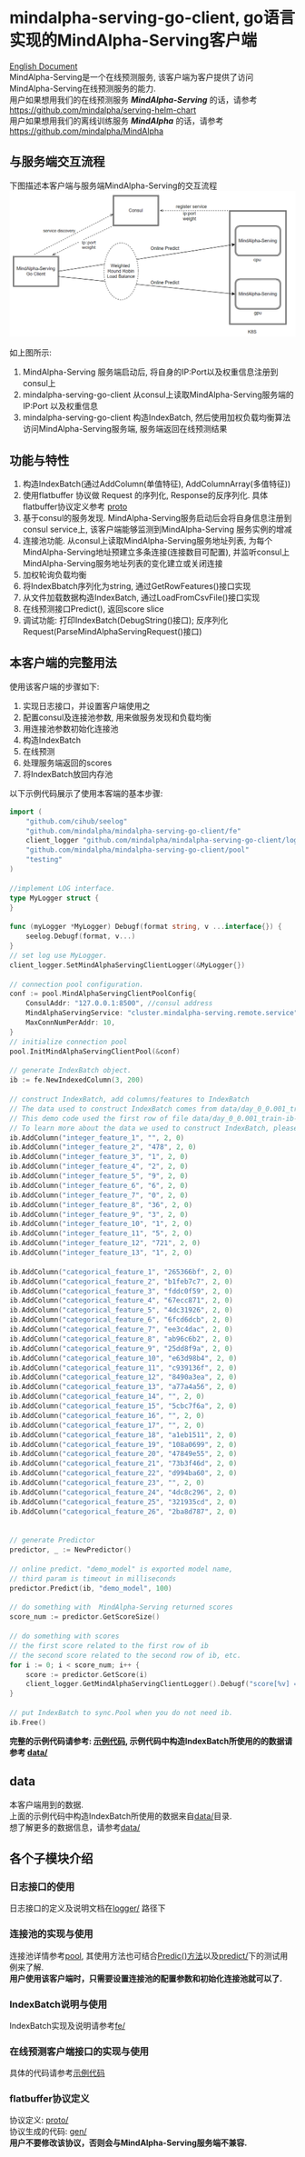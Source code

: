 # mindalpha-serving-go-client, go语言实现的MindAlpha-Serving客户端
[English Document](README.md)<br>
MindAlpha-Serving是一个在线预测服务, 该客户端为客户提供了访问MindAlpha-Serving在线预测服务的能力.<br>
用户如果想用我们的在线预测服务 ***MindAlpha-Serving*** 的话，请参考 https://github.com/mindalpha/serving-helm-chart <br>
用户如果想用我们的离线训练服务 ***MindAlpha*** 的话，请参考 https://github.com/mindalpha/MindAlpha <br>

## 与服务端交互流程
下图描述本客户端与服务端MindAlpha-Serving的交互流程<br>
![GitHub](pictures/architecture.png "architecture")

如上图所示:
1. MindAlpha-Serving 服务端启动后, 将自身的IP:Port以及权重信息注册到consul上
2. mindalpha-serving-go-client 从consul上读取MindAlpha-Serving服务端的IP:Port 以及权重信息
3. mindalpha-serving-go-client 构造IndexBatch, 然后使用加权负载均衡算法访问MindAlpha-Serving服务端, 服务端返回在线预测结果

## 功能与特性
1. 构造IndexBatch(通过AddColumn(单值特征), AddColumnArray(多值特征))
2. 使用flatbuffer 协议做 Request 的序列化, Response的反序列化. 具体flatbuffer协议定义参考 [proto](proto/)
3. 基于consul的服务发现. MindAlpha-Serving服务启动后会将自身信息注册到consul service上, 该客户端能够监测到MindAlpha-Serving 服务实例的增减
4. 连接池功能. 从consul上读取MindAlpha-Serving服务地址列表, 为每个MindAlpha-Serving地址预建立多条连接(连接数目可配置), 并监听consul上MindAlpha-Serving服务地址列表的变化建立或关闭连接
5. 加权轮询负载均衡
6. 将IndexBbatch序列化为string, 通过GetRowFeatures()接口实现
7. 从文件加载数据构造IndexBatch, 通过LoadFromCsvFile()接口实现
8. 在线预测接口Predict(), 返回score slice
9. 调试功能: 打印IndexBatch(DebugString()接口); 反序列化Request(ParseMindAlphaServingRequest()接口)


## 本客户端的完整用法
使用该客户端的步骤如下: <br>
1. 实现日志接口，并设置客户端使用之
2. 配置consul及连接池参数, 用来做服务发现和负载均衡
3. 用连接池参数初始化连接池
4. 构造IndexBatch
5. 在线预测
6. 处理服务端返回的scores
7. 将IndexBatch放回内存池

以下示例代码展示了使用本客端的基本步骤: 

```go
import (
	"github.com/cihub/seelog"
	"github.com/mindalpha/mindalpha-serving-go-client/fe"
	client_logger "github.com/mindalpha/mindalpha-serving-go-client/logger"
	"github.com/mindalpha/mindalpha-serving-go-client/pool"
	"testing"
)

//implement LOG interface.
type MyLogger struct {
}

func (myLogger *MyLogger) Debugf(format string, v ...interface{}) {
	seelog.Debugf(format, v...)
}
// set log use MyLogger.
client_logger.SetMindAlphaServingClientLogger(&MyLogger{})

// connection pool configuration.
conf := pool.MindAlphaServingClientPoolConfig{
	ConsulAddr: "127.0.0.1:8500", //consul address
	MindAlphaServingService: "cluster.mindalpha-serving.remote.service", // MindAlpha-Serving service name on consul
	MaxConnNumPerAddr: 10,
}
// initialize connection pool
pool.InitMindAlphaServingClientPool(&conf)

// generate IndexBatch object.
ib := fe.NewIndexedColumn(3, 200)

// construct IndexBatch, add columns/features to IndexBatch
// The data used to construct IndexBatch comes from data/day_0_0.001_train-ib-format.csv and data/column_name_criteo.txt. 
// This demo code used the first row of file data/day_0_0.001_train-ib-format.csv as column value, and use the content of data/column_name_criteo.txt as column name.
// To learn more about the data we used to construct IndexBatch, please refer to data/
ib.AddColumn("integer_feature_1", "", 2, 0)
ib.AddColumn("integer_feature_2", "478", 2, 0)
ib.AddColumn("integer_feature_3", "1", 2, 0)
ib.AddColumn("integer_feature_4", "2", 2, 0)
ib.AddColumn("integer_feature_5", "9", 2, 0)
ib.AddColumn("integer_feature_6", "6", 2, 0)
ib.AddColumn("integer_feature_7", "0", 2, 0)
ib.AddColumn("integer_feature_8", "36", 2, 0)
ib.AddColumn("integer_feature_9", "3", 2, 0)
ib.AddColumn("integer_feature_10", "1", 2, 0)
ib.AddColumn("integer_feature_11", "5", 2, 0)
ib.AddColumn("integer_feature_12", "721", 2, 0)
ib.AddColumn("integer_feature_13", "1", 2, 0)

ib.AddColumn("categorical_feature_1", "265366bf", 2, 0)
ib.AddColumn("categorical_feature_2", "b1feb7c7", 2, 0)
ib.AddColumn("categorical_feature_3", "fddc0f59", 2, 0)
ib.AddColumn("categorical_feature_4", "67ecc871", 2, 0)
ib.AddColumn("categorical_feature_5", "4dc31926", 2, 0)
ib.AddColumn("categorical_feature_6", "6fcd6dcb", 2, 0)
ib.AddColumn("categorical_feature_7", "ee3c4dac", 2, 0)
ib.AddColumn("categorical_feature_8", "ab96c6b2", 2, 0)
ib.AddColumn("categorical_feature_9", "25dd8f9a", 2, 0)
ib.AddColumn("categorical_feature_10", "e63d98b4", 2, 0)
ib.AddColumn("categorical_feature_11", "c939136f", 2, 0)
ib.AddColumn("categorical_feature_12", "8490a3ea", 2, 0)
ib.AddColumn("categorical_feature_13", "a77a4a56", 2, 0)
ib.AddColumn("categorical_feature_14", "", 2, 0)
ib.AddColumn("categorical_feature_15", "5cbc7f6a", 2, 0)
ib.AddColumn("categorical_feature_16", "", 2, 0)
ib.AddColumn("categorical_feature_17", "", 2, 0)
ib.AddColumn("categorical_feature_18", "a1eb1511", 2, 0)
ib.AddColumn("categorical_feature_19", "108a0699", 2, 0)
ib.AddColumn("categorical_feature_20", "47849e55", 2, 0)
ib.AddColumn("categorical_feature_21", "73b3f46d", 2, 0)
ib.AddColumn("categorical_feature_22", "d994ba60", 2, 0)
ib.AddColumn("categorical_feature_23", "", 2, 0)
ib.AddColumn("categorical_feature_24", "4dc8c296", 2, 0)
ib.AddColumn("categorical_feature_25", "321935cd", 2, 0)
ib.AddColumn("categorical_feature_26", "2ba8d787", 2, 0)


// generate Predictor
predictor, _ := NewPredictor()

// online predict. "demo_model" is exported model name,
// third param is timeout in milliseconds
predictor.Predict(ib, "demo_model", 100)

// do something with  MindAlpha-Serving returned scores
score_num := predictor.GetScoreSize()

// do something with scores
// the first score related to the first row of ib
// the second score related to the second row of ib, etc.
for i := 0; i < score_num; i++ {
	score := predictor.GetScore(i)
	client_logger.GetMindAlphaServingClientLogger().Debugf("score[%v] = %v", i, score)
}

// put IndexBatch to sync.Pool when you do not need ib.
ib.Free()

```
**完整的示例代码请参考: [示例代码](predict/predictor_test.go), 示例代码中构造IndexBatch所使用的的数据请参考 [data/](data/)**

## data
本客户端用到的数据.<br>
上面的示例代码中构造IndexBatch所使用的数据来自[data/](data/)目录.<br>
想了解更多的数据信息，请参考[data/](data/)

## 各个子模块介绍
### 日志接口的使用
日志接口的定义及说明文档在[logger/](logger/) 路径下

### 连接池的实现与使用
连接池详情参考[pool](pool/), 其使用方法也可结合[Predic()方法](predict/predictor.go)以及[predict/](predict)下的测试用例来了解. <br>
**用户使用该客户端时，只需要设置连接池的配置参数和初始化连接池就可以了.**

### IndexBatch说明与使用
IndexBatch实现及说明请参考[fe/](fe/)

### 在线预测客户端接口的实现与使用
具体的代码请参考[示例代码](predict/predictor_test.go)

### flatbuffer协议定义
协议定义: [proto/](proto/) <br>
协议生成的代码: [gen/](gen/) <br>
**用户不要修改该协议，否则会与MindAlpha-Serving服务端不兼容.**

